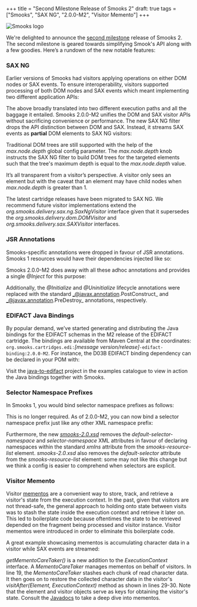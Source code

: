 +++
title = "Second Milestone Release of Smooks 2"
draft: true
tags = ["Smooks", "SAX NG", "2.0.0-M2", "Visitor Memento"]
+++

<img src="/images/smooks-logo.png" alt="Smooks logo" style="max-width:70%"/>

We're delighted to announce the [second milestone](https://github.com/smooks/smooks/releases/tag/v2.0.0-M2) release of Smooks 2. 
The second milestone is geared towards simplifying Smook's API along with a few goodies. Here’s a rundown of the new notable 
features:

### SAX NG

Earlier versions of Smooks had visitors applying operations on either DOM nodes or SAX events. To ensure interoperability, 
visitors supported processing of both DOM nodes and SAX events which meant implementing two different application APIs:

<script src="https://gist.github.com/claudemamo/db790ce86c7ac65581f62c7b4cd4b2a1.js?file=MyDomAndSaxVisitor.java"></script>

The above broadly translated into two different execution paths and all the baggage it entailed. Smooks 2.0.0-M2 unifies 
the DOM and SAX visitor APIs without sacrificing convenience or performance. The new SAX NG filter drops the API 
distinction between DOM and SAX. Instead, it streams SAX events as **partial** DOM elements to SAX NG visitors:

<script src="https://gist.github.com/claudemamo/db790ce86c7ac65581f62c7b4cd4b2a1.js?file=MySaxNgVisitor.java"></script>

Traditional DOM trees are still supported with the help of the _max.node.depth_ global config parameter. The _max.node.depth_ 
knob instructs the SAX NG filter to build DOM trees for the targeted elements such that the tree's maximum depth is equal 
to the _max.node.depth_ value.

<script src="https://gist.github.com/claudemamo/db790ce86c7ac65581f62c7b4cd4b2a1.js?file=smooks-config.xml"></script>

It’s all transparent from a visitor’s perspective. A visitor only sees an element but with the caveat that an element may 
have child nodes when _max.node.depth_ is greater than 1.

The latest cartridge releases have been migrated to SAX NG. We recommend future visitor implementations extend the
_org.smooks.delivery.sax.ng.SaxNgVisitor_ interface given that it supersedes the _org.smooks.delivery.dom.DOMVisitor_ 
and _org.smooks.delivery.sax.SAXVisitor_ interfaces.


### JSR Annotations

Smooks-specific annotations were dropped in favour of JSR annotations. Smooks 1 resources would have their dependencies
injected like so:

<script src="https://gist.github.com/claudemamo/db790ce86c7ac65581f62c7b4cd4b2a1.js?file=MySmooks1Resource.java"></script>

Smooks 2.0.0-M2 does away with all these adhoc annotations and provides a single _@Inject_ for this purpose:

<script src="https://gist.github.com/claudemamo/db790ce86c7ac65581f62c7b4cd4b2a1.js?file=MySmooks2Resource.java"></script>

Additionally, the _@Initialize_ and _@Uninitialize_ lifecycle annotations were replaced with the standard _@javax.annotation.PostConstruct_ 
and _@javax.annotation.PreDestroy_ annotations, respectively.


### EDIFACT Java Bindings

By popular demand, we’ve started generating and distributing the Java bindings for the EDIFACT schemas in the M2 release of 
the EDIFACT cartridge. The bindings are available from Maven Central at the coordinates: `org.smooks.cartridges.edi:`_[message version/release]_`-edifact-binding:2.0.0-M2`.
For instance, the D03B EDIFACT binding dependency can be declared in your POM with:

<script src="https://gist.github.com/claudemamo/db790ce86c7ac65581f62c7b4cd4b2a1.js?file=pom.xml"></script>

Visit the [java-to-edifact](https://github.com/smooks/smooks-examples/tree/v1.0.1/java-to-edifact) project in the examples catalogue to view in action the Java bindings together with Smooks. 


### Selector Namespace Prefixes

In Smooks 1, you would bind selector namespace prefixes as follows:

<script src="https://gist.github.com/claudemamo/db790ce86c7ac65581f62c7b4cd4b2a1.js?file=smooks-1-config.xml"></script>

This is no longer required. As of 2.0.0-M2, you can now bind a selector namespace prefix just like any other XML namespace 
prefix:  

<script src="https://gist.github.com/claudemamo/db790ce86c7ac65581f62c7b4cd4b2a1.js?file=smooks-2-config.xml"></script>

Furthermore, the new [_smooks-2.0.xsd_](https://raw.githubusercontent.com/smooks/smooks.github.io/v2.0.0-M2/xsd/smooks-2.0.xsd) removes the _default-selector-namespace_ and _selector-namespace_ XML attributes in favour of 
declaring namespaces within the standard _xmlns_ attribute from the _smooks-resource-list_ element. _smooks-2.0.xsd_ 
also removes the _default-selector_ attribute from the _smooks-resource-list_ element: some may not like this change but we think 
a config is easier to comprehend when selectors are explicit.


### Visitor Memento

Visitor [mementos](https://en.wikipedia.org/wiki/Memento_pattern) are a convenient way to store, track, and retrieve a visitor's 
state from the execution context. In the past, given that visitors are not thread-safe, the general approach to holding onto state 
between visits was to stash the state inside the execution context and retrieve it later on. This led to boilerplate code 
because oftentimes the state to be retrieved depended on the fragment being processed and visitor instance. Visitor mementos were
introduced in order to eliminate this boilerplate code.

A great example showcasing mementos is accumulating character data in a visitor while SAX events are streamed:

<script src="https://gist.github.com/claudemamo/db790ce86c7ac65581f62c7b4cd4b2a1.js?file=MyTextAccumulatorVisitor.java"></script>

_getMementoCareTaker()_ is a new addition to the _ExecutionContext_ interface. A _MementoCareTaker_ manages mementos 
on behalf of visitors. In line 19, the _MementoCareTaker_ stashes each chunk of read character data. It then goes on to 
restore the collected character data in the visitor's _visitAfter(Element, ExecutionContext)_ method as shown in lines 29-30.
Note that the element and visitor objects serve as keys for obtaining the visitor's state. Consult the [Javadocs](https://github.com/smooks/smooks.github.io/tree/v2.0.0-M2/javadoc/v2.0.0-M2/smooks) 
to take a deep dive into mementos.